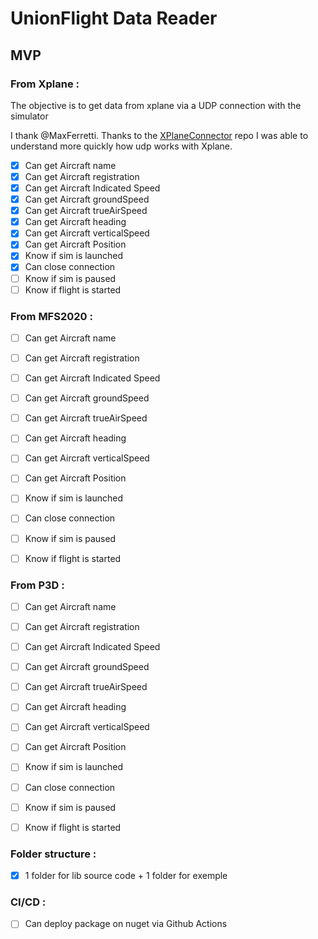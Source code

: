 # UnionFlight Data Reader


## MVP

### From Xplane :

The objective is to get data from xplane via a UDP connection with the simulator

I thank @MaxFerretti. Thanks to the [XPlaneConnector](https://github.com/MaxFerretti/XPlaneConnector) repo  I was able to understand more quickly how udp works with Xplane.

- [x] Can get Aircraft name
- [x] Can get Aircraft registration
- [x] Can get Aircraft Indicated Speed
- [x] Can get Aircraft groundSpeed
- [x] Can get Aircraft trueAirSpeed
- [x] Can get Aircraft heading
- [x] Can get Aircraft verticalSpeed
- [x] Can get Aircraft Position
- [x] Know if sim is launched
- [x] Can close connection
- [ ] Know if sim is paused
- [ ] Know if flight is started

### From MFS2020 :

- [ ] Can get Aircraft name
- [ ] Can get Aircraft registration
- [ ] Can get Aircraft Indicated Speed
- [ ] Can get Aircraft groundSpeed
- [ ] Can get Aircraft trueAirSpeed
- [ ] Can get Aircraft heading
- [ ] Can get Aircraft verticalSpeed
- [ ] Can get Aircraft Position
- [ ] Know if sim is launched
- [ ] Can close connection
- [ ] Know if sim is paused
- [ ] Know if flight is started


### From P3D :

- [ ] Can get Aircraft name
- [ ] Can get Aircraft registration
- [ ] Can get Aircraft Indicated Speed
- [ ] Can get Aircraft groundSpeed
- [ ] Can get Aircraft trueAirSpeed
- [ ] Can get Aircraft heading
- [ ] Can get Aircraft verticalSpeed
- [ ] Can get Aircraft Position
- [ ] Know if sim is launched
- [ ] Can close connection
- [ ] Know if sim is paused
- [ ] Know if flight is started


### Folder structure :
- [x] 1 folder for lib source code + 1 folder for exemple

### CI/CD :

- [ ] Can deploy package on nuget via Github Actions